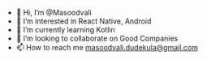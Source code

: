 - 👋 Hi, I’m @Masoodvali
- 👀 I’m interested in React Native, Android 
- 🌱 I’m currently learning Kotlin
- 💞️ I’m looking to collaborate on Good Companies
- 📫 How to reach me masoodvali.dudekula@gmail.com

<!---
Masoodvali/Masoodvali is a ✨ special ✨ repository because its `README.md` (this file) appears on your GitHub profile.
You can click the Preview link to take a look at your changes.
--->
